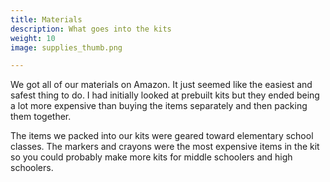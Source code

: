```yaml
---
title: Materials 
description: What goes into the kits
weight: 10
image: supplies_thumb.png

---
```

We got all of our materials on Amazon.  It just seemed like the easiest and safest thing to do.  I had initially looked at prebuilt kits but they ended being a lot more expensive than buying the items separately and then packing them together.  

The items we packed into our kits were geared toward elementary school classes.  The markers and crayons were the most expensive items in the kit so you could probably make more kits for middle schoolers and high schoolers.  
